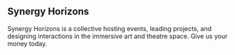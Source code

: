 ## Synergy Horizons

Synergy Horizons is a collective hosting events, leading projects, and designing interactions in the immersive art and theatre space. Give us your money today.

